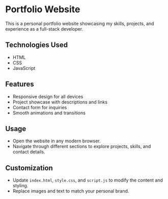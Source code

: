 # Portfolio Website

This is a personal portfolio website showcasing my skills, projects, and experience as a full-stack developer.

## Technologies Used
- HTML
- CSS
- JavaScript

## Features
- Responsive design for all devices
- Project showcase with descriptions and links
- Contact form for inquiries
- Smooth animations and transitions

## Usage
- Open the website in any modern browser.
- Navigate through different sections to explore projects, skills, and contact details.

## Customization
- Update `index.html`, `style.css`, and `script.js` to modify the content and styling.
- Replace images and text to match your personal brand.



